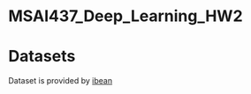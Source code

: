 # MSAI437_Deep_Learning_HW2


# Datasets

Dataset is provided by [ibean](https://github.com/AI-Lab-Makerere/ibean/tree/master)

